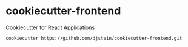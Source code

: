 # cookiecutter-frontend

Cookiecutter for React Applications

```bash
cookiecutter https://github.com/djstein/cookiecutter-frontend.git
```
